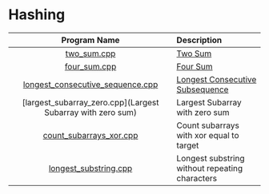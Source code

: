 # Hashing

|                             Program Name                             | Description                                                         |
| :------------------------------------------------------------------: | :------------------------------------------------------------------ |
|                      [two_sum.cpp](two_sum.cpp)                      | [Two Sum](https://leetcode.com/problems/two-sum/)                   |
|                     [four_sum.cpp](four_sum.cpp)                     | [Four Sum](https://leetcode.com/problems/4sum/)                     |
| [longest_consecutive_sequence.cpp](longest_consecutive_sequence.cpp) | [Longest Consecutive Subsequence](longest_consecutive_sequence.cpp) |
|     [largest_subarray_zero.cpp](Largest Subarray with zero sum)      | Largest Subarray with zero sum                                      |
|          [count_subarrays_xor.cpp](count_subarrays_xor.cpp)          | Count subarrays with xor equal to target                            |
|            [longest_substring.cpp](longest_substring.cpp)            | Longest substring without repeating characters                      |
